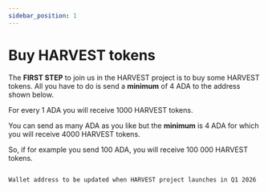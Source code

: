 ```yaml
---
sidebar_position: 1
---
```


# Buy HARVEST tokens

The **FIRST STEP** to join us in the HARVEST project is to buy some HARVEST tokens.  All you have to do is send a **minimum** of 4 ADA to the address shown below.

For every 1 ADA you will receive 1000 HARVEST tokens.

You can send as many ADA as you like but the **minimum** is 4 ADA for which you will receive 4000 HARVEST tokens.

So, if for example you send 100 ADA, you will receive 100 000 HARVEST tokens.



```mdx title="Copy the wallet address below:"

Wallet address to be updated when HARVEST project launches in Q1 2026
```


